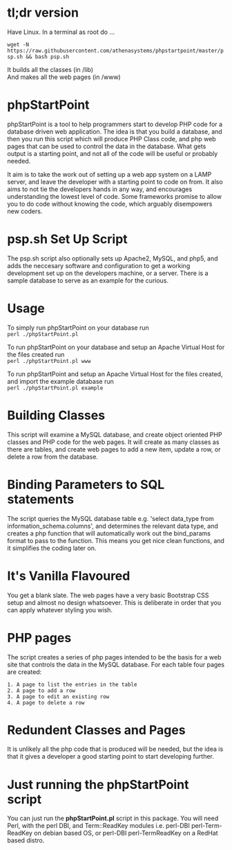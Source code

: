 # tl;dr version
Have Linux. In a terminal as root do ... 

`wget -N https://raw.githubusercontent.com/athenasystems/phpstartpoint/master/psp.sh && bash psp.sh`

It builds all the classes (in /lib)  
And makes all the web pages (in /www)

# phpStartPoint
phpStartPoint is a tool to help programmers start to develop PHP code for a database driven web application. The idea is that you build a database, and then you run this script which will produce PHP Class code, and php web pages that can be used to control the data in the database. What gets output is a starting point, and not all of the code will be useful or probably needed. 

It aim is to take the work out of setting up a web app system on a LAMP server, and leave the developer with a starting point to code on from. It also aims to not tie the developers hands in any way, and encourages understanding the lowest level of code. Some frameworks promise to allow you to do code without knowing the code, which arguably disempowers new coders.

# psp.sh Set Up Script
The psp.sh script also optionally sets up Apache2, MySQL, and php5, and adds the neccesary software and configuration to get a working development set up on the developers machine, or a server. There is a sample database to serve as an example for the curious.

# Usage
To simply run phpStartPoint on your database run  
`perl ./phpStartPoint.pl`

To run phpStartPoint on your database and setup an Apache Virtual Host for the files created run  
`perl ./phpStartPoint.pl www`

To run phpStartPoint and setup an Apache Virtual Host for the files created, and import the example database run  
`perl ./phpStartPoint.pl example`


# Building Classes
This script will examine a MySQL database, and create object oriented PHP classes and PHP code for the web pages. It will create as many classes as there are tables, and create web pages to add a new item, update a row, or delete a row from the database.

# Binding Parameters to SQL statements
The script queries the MySQL database table e.g. 'select data_type from information_schema.columns', and determines the relevant data type, and creates a php function that will automatically work out the bind_params format to pass to the function. This means you get nice clean functions, and it simplifies the coding later on.

# It's Vanilla Flavoured
You get a blank slate. The web pages have a very basic Bootstrap CSS setup and almost no design whatsoever. This is deliberate in order that you can apply whatever styling you wish.

# PHP pages
The script creates a series of php pages intended to be the basis for a web site that controls the data in the MySQL database. For each table four pages are created:

	1. A page to list the entries in the table
	2. A page to add a row
	3. A page to edit an existing row
	4. A page to delete a row

# Redundent Classes and Pages
It is unlikely all the php code that is produced will be needed, but the idea is that it gives a developer a good starting point to start developing further.

# Just running the phpStartPoint script
You can just run the **phpStartPoint.pl** script in this package. You will need Perl, with the perl DBI, and Term::ReadKey modules i.e. perl-DBI perl-Term-ReadKey on debian based OS, or perl-DBI perl-TermReadKey on a RedHat based distro.
